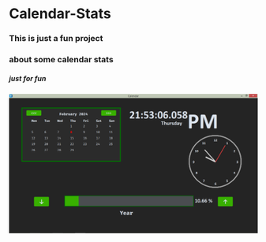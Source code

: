 # Calendar-Stats

### This is just a fun project
### about some calendar stats

##### just for fun 


<img src="https://github.com/Arthur-101/Calendar-Stats/blob/main/OutputImages/image1.png" width="800px">

